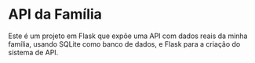 # API da Família

Este é um projeto em Flask que expõe uma API com dados reais da minha família, usando SQLite como banco de dados, e Flask para a criação do sistema de API.
